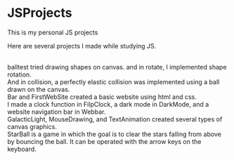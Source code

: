 # JSProjects
This is my personal JS projects

Here are several projects I made while studying JS.</br>
</br>

balltest tried drawing shapes on canvas. and in rotate, I implemented shape rotation.</br>
And in collision, a perfectly elastic collision was implemented using a ball drawn on the canvas.</br>
Bar and FirstWebSite created a basic website using html and css.</br>
I made a clock function in FilpClock, a dark mode in DarkMode, and a website navigation bar in Webbar.</br>
GalacticLight, MouseDrawing, and TextAnimation created several types of canvas graphics.</br>
StarBall is a game in which the goal is to clear the stars falling from above by bouncing the ball. It can be operated with the arrow keys on the keyboard.
